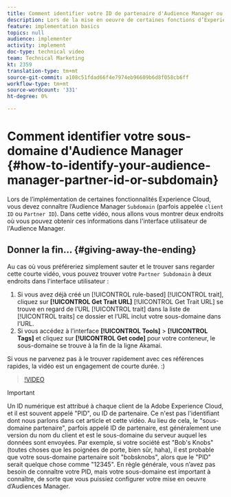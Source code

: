 ```yaml
---
title: Comment identifier votre ID de partenaire d'Audience Manager ou votre sous-domaine
description: Lors de la mise en oeuvre de certaines fonctions d’Experience Cloud, vous devez connaître l’Audience Manager "ID de partenaire" (également parfois appelée "ID de client" ou "sous-domaine"). Dans cette vidéo, nous allons vous montrer deux endroits où vous pouvez obtenir cet identifiant dans l’interface utilisateur de l’Audience Manager.
feature: implementation basics
topics: null
audience: implementer
activity: implement
doc-type: technical video
team: Technical Marketing
kt: 2359
translation-type: tm+mt
source-git-commit: a108c51fdad66f4e7974eb96609b6d8f058cb6ff
workflow-type: tm+mt
source-wordcount: '331'
ht-degree: 0%

---
```



# Comment identifier votre sous-domaine d&#39;Audience Manager {#how-to-identify-your-audience-manager-partner-id-or-subdomain}

Lors de l’implémentation de certaines fonctionnalités Experience Cloud, vous devez connaître l’Audience Manager `Subdomain` (parfois appelée `client ID` ou `Partner ID`). Dans cette vidéo, nous allons vous montrer deux endroits où vous pouvez obtenir ces informations dans l&#39;interface utilisateur de l&#39;Audience Manager.

## Donner la fin... {#giving-away-the-ending}

Au cas où vous préféreriez simplement sauter et le trouver sans regarder cette courte vidéo, vous pouvez trouver votre `Partner Subdomain` à deux endroits dans l&#39;interface utilisateur :

1. Si vous avez déjà créé un [!UICONTROL rule-based] [!UICONTROL trait], cliquez sur **[!UICONTROL Get Trait URL]**
   [!UICONTROL Get Trait URL] se trouve en regard de l’URL  [!UICONTROL trait] dans la liste de  [!UICONTROL traits] ce dossier et l’URL inclut votre sous-domaine dans l’URL.
1. Si vous accédez à l’interface **[!UICONTROL Tools]** > **[!UICONTROL Tags]** et cliquez sur **[!UICONTROL Get code]** pour votre conteneur, le sous-domaine se trouve à la fin de la ligne Akamai.

Si vous ne parvenez pas à le trouver rapidement avec ces références rapides, la vidéo est un engagement de courte durée. :)

>[!VIDEO](https://video.tv.adobe.com/v/25922/?quality=12)

>[!IMPORTANT]
>
>Un ID numérique est attribué à chaque client de la Adobe Experience Cloud, et il est souvent appelé &quot;PID&quot;, ou ID de partenaire. Ce n&#39;est pas l&#39;identifiant dont nous parlons dans cet article et cette vidéo. Au lieu de cela, le &quot;sous-domaine partenaire&quot;, parfois appelé ID de partenaire, est généralement une version du nom du client et est le sous-domaine du serveur auquel les données sont envoyées. Par exemple, si votre société est &quot;Bob&#39;s Knobs&quot; (toutes choses que les poignées de porte, bien sûr, haha), il est probable que votre sous-domaine partenaire soit &quot;bobsknobs&quot;, alors que le &quot;PID&quot; serait quelque chose comme &quot;12345&quot;. En règle générale, vous n’avez pas besoin de connaître votre PID, mais votre sous-domaine est important à connaître, de sorte que vous puissiez configurer votre mise en oeuvre d’Audiences Manager.

